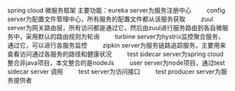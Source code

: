 spring cloud 微服务框架
主要功能：eureka server为服务注册中心
         config server为配置文件管理中心，所有服务的配置文件都从该服务获取
         zuul server为网关路由层，所有访问都是通过它，然后由zuul进行服务路由到各自微服务中，采用默认的路由规则为轮询
         turbine server为hystrix监控聚合服务，通过它，可以进行各服务监控
         zipkin server为服务链路追踪服务，主要用来查看访问通过各服务的路径和健康状况
         test sidecar server为spring cloud整合非java项目，本文整合的是nodeJs
         user server为node项目，通过test sidecar server 调用
         test server为访问接口
         test producer server为服务提供者
